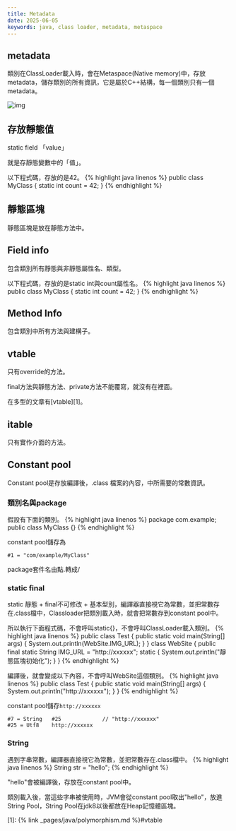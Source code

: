 ```yaml
---
title: Metadata
date: 2025-06-05
keywords: java, class loader, metadata, metaspace
---
```

## metadata
類別在ClassLoader載入時，會在Metaspace(Native memory)中，存放metadata，儲存類別的所有資訊，它是屬於C++結構，每一個類別只有一個metadata。

![img]({{site.imgurl}}/java/metadata.png)

## 存放靜態值
static field 「value」

就是存靜態變數中的「值」。

以下程式碼，存放的是42。
{% highlight java linenos %}
public class MyClass {
  static int count = 42;
}
{% endhighlight %}

## 靜態區塊
靜態區塊是放在靜態方法中。

## Field info
包含類別所有靜態與非靜態屬性名、類型。

以下程式碼，存放的是static int與count屬性名。
{% highlight java linenos %}
public class MyClass {
  static int count = 42;
}
{% endhighlight %}

## Method Info
包含類別中所有方法與建構子。

## vtable
只有override的方法。

final方法與靜態方法、private方法不能覆寫，就沒有在裡面。

在多型的文章有[vtable][1]。

## itable
只有實作介面的方法。

## Constant pool
Constant pool是存放編譯後，.class 檔案的內容，中所需要的常數資訊。

### 類別名與package
假設有下面的類別。
{% highlight java linenos %}
package com.example;
public class MyClass {}
{% endhighlight %}

constant pool儲存為
```
#1 = "com/example/MyClass"
```
package套件名由點.轉成/

### static final
static 靜態 \+ final不可修改 \+ 基本型別，編譯器直接視它為常數，並把常數存在.class檔中，Classloader把類別載入時，就會把常數存到constant pool中。

所以執行下面程式碼，不會呼叫static{}，不會呼叫ClassLoader載入類別。
{% highlight java linenos %}
public class Test {
  public static void main(String[] args) {
    System.out.println(WebSite.IMG_URL);
  }
}
class WebSite {
  public final static String IMG_URL = "http://xxxxxx";
  static {
    System.out.println("靜態區塊初始化");
  }
}
{% endhighlight %}

編譯後，就會變成以下內容，不會呼叫WebSite這個類別。
{% highlight java linenos %}
public class Test {
  public static void main(String[] args) {
    System.out.println("http://xxxxxx");
  }
}
{% endhighlight %}

constant pool儲存`http://xxxxxx`
```
#7 = String   #25             // "http://xxxxxx"
#25 = Utf8    http://xxxxxx
```

### String
遇到字串常數，編譯器直接視它為常數，並把常數存在.class檔中。
{% highlight java linenos %}
String str = "hello";
{% endhighlight %}

\"hello\"會被編譯後，存放在constant pool中。

類別載入後，當這些字串被使用時，JVM會從constant pool取出"hello"，放進String Pool，String Pool在jdk8以後都放在Heap記憶體區塊。

[1]: {% link _pages/java/polymorphism.md %}#vtable